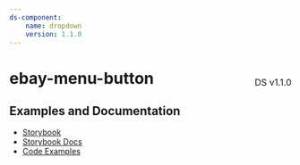 ```yaml
---
ds-component:
    name: dropdown
    version: 1.1.0
---
```


<h1 style='display: flex; justify-content: space-between; align-items: center;'>
    <span>
        ebay-menu-button
    </span>
    <span style='font-weight: normal; font-size: medium; margin-bottom: -15px;'>
        DS v1.1.0
    </span>
</h1>

## Examples and Documentation

-   [Storybook](https://ebay.github.io/ebayui-core/?path=/story/buttons-ebay-menu-button)
-   [Storybook Docs](https://ebay.github.io/ebayui-core/?path=/docs/buttons-ebay-menu-button)
-   [Code Examples](https://github.com/eBay/ebayui-core/tree/master/src/components/ebay-menu-button/examples)
